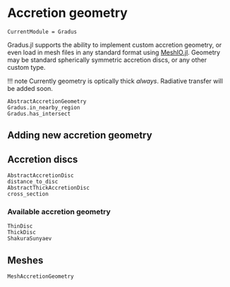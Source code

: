 # Accretion geometry

```@meta
CurrentModule = Gradus
```

Gradus.jl supports the ability to implement custom accretion geometry, or even load in mesh files in any standard format using [MeshIO.jl](https://github.com/JuliaIO/MeshIO.jl). Geometry may be standard spherically symmetric accretion discs, or any other custom type.

!!! note
    Currently geometry is optically thick _always_. Radiative transfer will be added soon.

```@docs
AbstractAccretionGeometry
Gradus.in_nearby_region
Gradus.has_intersect
```

## Adding new accretion geometry

## Accretion discs

```@docs
AbstractAccretionDisc
distance_to_disc
AbstractThickAccretionDisc
cross_section
```

### Available accretion geometry

```@docs
ThinDisc
ThickDisc
ShakuraSunyaev
```

## Meshes

```@docs
MeshAccretionGeometry
```
